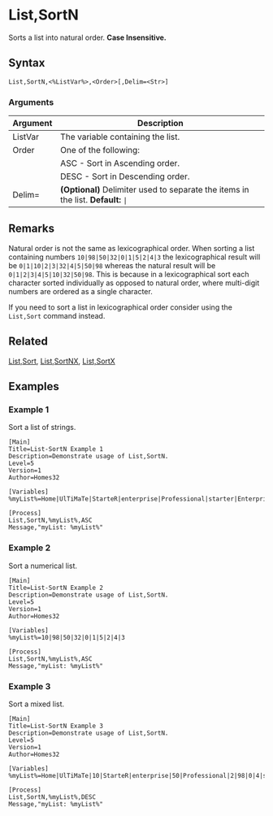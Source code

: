 # List,SortN

Sorts a list into natural order. **Case Insensitive.**

## Syntax

```pebakery
List,SortN,<%ListVar%>,<Order>[,Delim=<Str>]
```

### Arguments

| Argument | Description |
| --- | --- |
| ListVar | The variable containing the list. |
| Order | One of the following: |
|| ASC - Sort in Ascending order. |
|| DESC - Sort in Descending order. |
| Delim= | **(Optional)** Delimiter used to separate the items in the list. **Default:** `\|` |

## Remarks

Natural order is not the same as lexicographical order. When sorting a list containing numbers `10|98|50|32|0|1|5|2|4|3` the lexicographical result will be `0|1|10|2|3|32|4|5|50|98` whereas the natural result will be `0|1|2|3|4|5|10|32|50|98`. This is because in a lexicographical sort each character sorted individually as opposed to natural order, where multi-digit numbers are ordered as a single character.

If you need to sort a list in lexicographical order consider using the `List,Sort` command instead.

## Related

[List,Sort](./Sort.md), [List,SortNX](./SortNX.md), [List,SortX](./SortX.md) 

## Examples

### Example 1

Sort a list of strings.

```pebakery
[Main]
Title=List-SortN Example 1
Description=Demonstrate usage of List,SortN.
Level=5
Version=1
Author=Homes32

[Variables]
%myList%=Home|UlTiMaTe|StarteR|enterprise|Professional|starter|Enterprise|PrOfEsSiOnAl|Starter|Ultimate

[Process]
List,SortN,%myList%,ASC
Message,"myList: %myList%"
```

### Example 2

Sort a numerical list.

```pebakery
[Main]
Title=List-SortN Example 2
Description=Demonstrate usage of List,SortN.
Level=5
Version=1
Author=Homes32

[Variables]
%myList%=10|98|50|32|0|1|5|2|4|3

[Process]
List,SortN,%myList%,ASC
Message,"myList: %myList%"
```

### Example 3

Sort a mixed list.

```pebakery
[Main]
Title=List-SortN Example 3
Description=Demonstrate usage of List,SortN.
Level=5
Version=1
Author=Homes32

[Variables]
%myList%=Home|UlTiMaTe|10|StarteR|enterprise|50|Professional|2|98|0|4|starter|Enterprise|1|PrOfEsSiOnAl|2|5|3|Starter|Ultimate

[Process]
List,SortN,%myList%,DESC
Message,"myList: %myList%"
```
